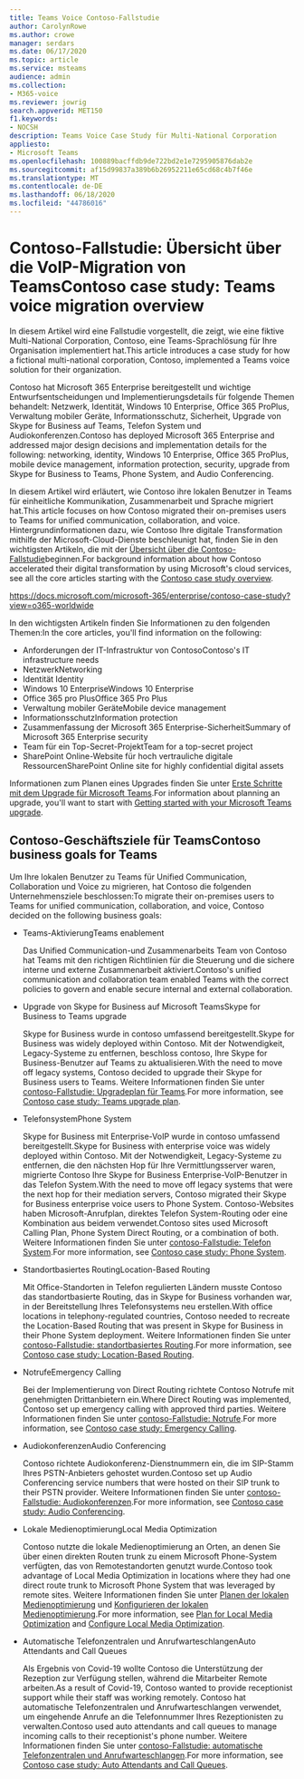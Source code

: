 ```yaml
---
title: Teams Voice Contoso-Fallstudie
author: CarolynRowe
ms.author: crowe
manager: serdars
ms.date: 06/17/2020
ms.topic: article
ms.service: msteams
audience: admin
ms.collection:
- M365-voice
ms.reviewer: jowrig
search.appverid: MET150
f1.keywords:
- NOCSH
description: Teams Voice Case Study für Multi-National Corporation
appliesto:
- Microsoft Teams
ms.openlocfilehash: 100889bacffdb9de722bd2e1e7295905876dab2e
ms.sourcegitcommit: af15d99837a389b6b26952211e65cd68c4b7f46e
ms.translationtype: MT
ms.contentlocale: de-DE
ms.lasthandoff: 06/18/2020
ms.locfileid: "44786016"
---
```

# <a name="contoso-case-study-teams-voice-migration-overview"></a><span data-ttu-id="53d4b-103">Contoso-Fallstudie: Übersicht über die VoIP-Migration von Teams</span><span class="sxs-lookup"><span data-stu-id="53d4b-103">Contoso case study: Teams voice migration overview</span></span>

<span data-ttu-id="53d4b-104">In diesem Artikel wird eine Fallstudie vorgestellt, die zeigt, wie eine fiktive Multi-National Corporation, Contoso, eine Teams-Sprachlösung für Ihre Organisation implementiert hat.</span><span class="sxs-lookup"><span data-stu-id="53d4b-104">This article introduces a case study for how a fictional multi-national corporation, Contoso, implemented a Teams voice solution for their organization.</span></span>

<span data-ttu-id="53d4b-105">Contoso hat Microsoft 365 Enterprise bereitgestellt und wichtige Entwurfsentscheidungen und Implementierungsdetails für folgende Themen behandelt: Netzwerk, Identität, Windows 10 Enterprise, Office 365 ProPlus, Verwaltung mobiler Geräte, Informationsschutz, Sicherheit, Upgrade von Skype for Business auf Teams, Telefon System und Audiokonferenzen.</span><span class="sxs-lookup"><span data-stu-id="53d4b-105">Contoso has deployed Microsoft 365 Enterprise and addressed major design decisions and implementation details for the following: networking, identity, Windows 10 Enterprise, Office 365 ProPlus, mobile device management, information protection, security, upgrade from Skype for Business to Teams, Phone System, and Audio Conferencing.</span></span>  

<span data-ttu-id="53d4b-106">In diesem Artikel wird erläutert, wie Contoso ihre lokalen Benutzer in Teams für einheitliche Kommunikation, Zusammenarbeit und Sprache migriert hat.</span><span class="sxs-lookup"><span data-stu-id="53d4b-106">This article focuses on how Contoso migrated their on-premises users to Teams for unified communication, collaboration, and voice.</span></span> <span data-ttu-id="53d4b-107">Hintergrundinformationen dazu, wie Contoso Ihre digitale Transformation mithilfe der Microsoft-Cloud-Dienste beschleunigt hat, finden Sie in den wichtigsten Artikeln, die mit der [Übersicht über die Contoso-Fallstudie](https://docs.microsoft.com/microsoft-365/enterprise/contoso-case-study?view=o365-worldwide)beginnen.</span><span class="sxs-lookup"><span data-stu-id="53d4b-107">For background information about how Contoso accelerated their digital transformation by using Microsoft's cloud services, see all the core articles starting with the [Contoso case study overview](https://docs.microsoft.com/microsoft-365/enterprise/contoso-case-study?view=o365-worldwide).</span></span>

https://docs.microsoft.com/microsoft-365/enterprise/contoso-case-study?view=o365-worldwide 

<span data-ttu-id="53d4b-108">In den wichtigsten Artikeln finden Sie Informationen zu den folgenden Themen:</span><span class="sxs-lookup"><span data-stu-id="53d4b-108">In the core articles, you'll find information on the following:</span></span>  

- <span data-ttu-id="53d4b-109">Anforderungen der IT-Infrastruktur von Contoso</span><span class="sxs-lookup"><span data-stu-id="53d4b-109">Contoso's IT infrastructure needs</span></span>
- <span data-ttu-id="53d4b-110">Netzwerk</span><span class="sxs-lookup"><span data-stu-id="53d4b-110">Networking</span></span>
- <span data-ttu-id="53d4b-111">Identität </span><span class="sxs-lookup"><span data-stu-id="53d4b-111">Identity</span></span>
- <span data-ttu-id="53d4b-112">Windows 10 Enterprise</span><span class="sxs-lookup"><span data-stu-id="53d4b-112">Windows 10 Enterprise</span></span>
- <span data-ttu-id="53d4b-113">Office 365 pro Plus</span><span class="sxs-lookup"><span data-stu-id="53d4b-113">Office 365 Pro Plus</span></span>
- <span data-ttu-id="53d4b-114">Verwaltung mobiler Geräte</span><span class="sxs-lookup"><span data-stu-id="53d4b-114">Mobile device management</span></span>
- <span data-ttu-id="53d4b-115">Informationsschutz</span><span class="sxs-lookup"><span data-stu-id="53d4b-115">Information protection</span></span>
- <span data-ttu-id="53d4b-116">Zusammenfassung der Microsoft 365 Enterprise-Sicherheit</span><span class="sxs-lookup"><span data-stu-id="53d4b-116">Summary of Microsoft 365 Enterprise security</span></span>
- <span data-ttu-id="53d4b-117">Team für ein Top-Secret-Projekt</span><span class="sxs-lookup"><span data-stu-id="53d4b-117">Team for a top-secret project</span></span>
- <span data-ttu-id="53d4b-118">SharePoint Online-Website für hoch vertrauliche digitale Ressourcen</span><span class="sxs-lookup"><span data-stu-id="53d4b-118">SharePoint Online site for highly confidential digital assets</span></span>

<span data-ttu-id="53d4b-119">Informationen zum Planen eines Upgrades finden Sie unter [Erste Schritte mit dem Upgrade für Microsoft Teams](upgrade-start-here.md).</span><span class="sxs-lookup"><span data-stu-id="53d4b-119">For information about planning an upgrade, you'll want to start with [Getting started with your Microsoft Teams upgrade](upgrade-start-here.md).</span></span>

## <a name="contoso-business-goals-for-teams"></a><span data-ttu-id="53d4b-120">Contoso-Geschäftsziele für Teams</span><span class="sxs-lookup"><span data-stu-id="53d4b-120">Contoso business goals for Teams</span></span>

<span data-ttu-id="53d4b-121">Um Ihre lokalen Benutzer zu Teams für Unified Communication, Collaboration und Voice zu migrieren, hat Contoso die folgenden Unternehmensziele beschlossen:</span><span class="sxs-lookup"><span data-stu-id="53d4b-121">To migrate their on-premises users to Teams for unified communication, collaboration, and voice, Contoso decided on the following business goals:</span></span>

- <span data-ttu-id="53d4b-122">Teams-Aktivierung</span><span class="sxs-lookup"><span data-stu-id="53d4b-122">Teams enablement</span></span> 

  <span data-ttu-id="53d4b-123">Das Unified Communication-und Zusammenarbeits Team von Contoso hat Teams mit den richtigen Richtlinien für die Steuerung und die sichere interne und externe Zusammenarbeit aktiviert.</span><span class="sxs-lookup"><span data-stu-id="53d4b-123">Contoso's unified communication and collaboration team enabled Teams with the correct policies to govern and enable secure internal and external collaboration.</span></span> 

- <span data-ttu-id="53d4b-124">Upgrade von Skype for Business auf Microsoft Teams</span><span class="sxs-lookup"><span data-stu-id="53d4b-124">Skype for Business to Teams upgrade</span></span> 

  <span data-ttu-id="53d4b-125">Skype for Business wurde in contoso umfassend bereitgestellt.</span><span class="sxs-lookup"><span data-stu-id="53d4b-125">Skype for Business was widely deployed within Contoso.</span></span> <span data-ttu-id="53d4b-126">Mit der Notwendigkeit, Legacy-Systeme zu entfernen, beschloss contoso, Ihre Skype for Business-Benutzer auf Teams zu aktualisieren.</span><span class="sxs-lookup"><span data-stu-id="53d4b-126">With the need to move off legacy systems, Contoso decided to upgrade their Skype for Business users to Teams.</span></span> <span data-ttu-id="53d4b-127">Weitere Informationen finden Sie unter [contoso-Fallstudie: Upgradeplan für Teams](voice-case-study-migration-plan.md).</span><span class="sxs-lookup"><span data-stu-id="53d4b-127">For more information, see [Contoso case study: Teams upgrade plan](voice-case-study-migration-plan.md).</span></span>

- <span data-ttu-id="53d4b-128">Telefonsystem</span><span class="sxs-lookup"><span data-stu-id="53d4b-128">Phone System</span></span>  

  <span data-ttu-id="53d4b-129">Skype for Business mit Enterprise-VoIP wurde in contoso umfassend bereitgestellt.</span><span class="sxs-lookup"><span data-stu-id="53d4b-129">Skype for Business with enterprise voice was widely deployed within Contoso.</span></span> <span data-ttu-id="53d4b-130">Mit der Notwendigkeit, Legacy-Systeme zu entfernen, die den nächsten Hop für Ihre Vermittlungsserver waren, migrierte Contoso Ihre Skype for Business Enterprise-VoIP-Benutzer in das Telefon System.</span><span class="sxs-lookup"><span data-stu-id="53d4b-130">With the need to move off legacy systems that were the next hop for their mediation servers, Contoso migrated their Skype for Business enterprise voice users to Phone System.</span></span> <span data-ttu-id="53d4b-131">Contoso-Websites haben Microsoft-Anrufplan, direktes Telefon System-Routing oder eine Kombination aus beidem verwendet.</span><span class="sxs-lookup"><span data-stu-id="53d4b-131">Contoso sites used Microsoft Calling Plan, Phone System Direct Routing, or a combination of both.</span></span> <span data-ttu-id="53d4b-132">Weitere Informationen finden Sie unter [contoso-Fallstudie: Telefon System](voice-case-study-phone-system.md).</span><span class="sxs-lookup"><span data-stu-id="53d4b-132">For more information, see [Contoso case study: Phone System](voice-case-study-phone-system.md).</span></span>

- <span data-ttu-id="53d4b-133">Standortbasiertes Routing</span><span class="sxs-lookup"><span data-stu-id="53d4b-133">Location-Based Routing</span></span> 

  <span data-ttu-id="53d4b-134">Mit Office-Standorten in Telefon regulierten Ländern musste Contoso das standortbasierte Routing, das in Skype for Business vorhanden war, in der Bereitstellung Ihres Telefonsystems neu erstellen.</span><span class="sxs-lookup"><span data-stu-id="53d4b-134">With office locations in telephony-regulated countries, Contoso needed to recreate the Location-Based Routing that was present in Skype for Business in their Phone System deployment.</span></span> <span data-ttu-id="53d4b-135">Weitere Informationen finden Sie unter [contoso-Fallstudie: standortbasiertes Routing](voice-case-study-location-based-routing.md).</span><span class="sxs-lookup"><span data-stu-id="53d4b-135">For more information, see [Contoso case study: Location-Based Routing](voice-case-study-location-based-routing.md).</span></span>

- <span data-ttu-id="53d4b-136">Notrufe</span><span class="sxs-lookup"><span data-stu-id="53d4b-136">Emergency Calling</span></span> 

  <span data-ttu-id="53d4b-137">Bei der Implementierung von Direct Routing richtete Contoso Notrufe mit genehmigten Drittanbietern ein.</span><span class="sxs-lookup"><span data-stu-id="53d4b-137">Where Direct Routing was implemented, Contoso set up emergency calling with approved third parties.</span></span> <span data-ttu-id="53d4b-138">Weitere Informationen finden Sie unter [contoso-Fallstudie: Notrufe](voice-case-study-emergency-calling.md).</span><span class="sxs-lookup"><span data-stu-id="53d4b-138">For more information, see [Contoso case study: Emergency Calling](voice-case-study-emergency-calling.md).</span></span>

- <span data-ttu-id="53d4b-139">Audiokonferenzen</span><span class="sxs-lookup"><span data-stu-id="53d4b-139">Audio Conferencing</span></span> 

  <span data-ttu-id="53d4b-140">Contoso richtete Audiokonferenz-Dienstnummern ein, die im SIP-Stamm Ihres PSTN-Anbieters gehostet wurden.</span><span class="sxs-lookup"><span data-stu-id="53d4b-140">Contoso set up Audio Conferencing service numbers that were hosted on their SIP trunk to their PSTN provider.</span></span> <span data-ttu-id="53d4b-141">Weitere Informationen finden Sie unter [contoso-Fallstudie: Audiokonferenzen](voice-case-study-audio-conferencing.md).</span><span class="sxs-lookup"><span data-stu-id="53d4b-141">For more information, see [Contoso case study: Audio Conferencing](voice-case-study-audio-conferencing.md).</span></span> 

- <span data-ttu-id="53d4b-142">Lokale Medienoptimierung</span><span class="sxs-lookup"><span data-stu-id="53d4b-142">Local Media Optimization</span></span> 

  <span data-ttu-id="53d4b-143">Contoso nutzte die lokale Medienoptimierung an Orten, an denen Sie über einen direkten Routen trunk zu einem Microsoft Phone-System verfügten, das von Remotestandorten genutzt wurde.</span><span class="sxs-lookup"><span data-stu-id="53d4b-143">Contoso took advantage of Local Media Optimization in locations where they had one direct route trunk to Microsoft Phone System that was leveraged by remote sites.</span></span> <span data-ttu-id="53d4b-144">Weitere Informationen finden Sie unter [Planen der lokalen Medienoptimierung](direct-routing-media-optimization.md) und [Konfigurieren der lokalen Medienoptimierung](direct-routing-media-optimization-configure.md).</span><span class="sxs-lookup"><span data-stu-id="53d4b-144">For more information, see [Plan for Local Media Optimization](direct-routing-media-optimization.md) and [Configure Local Media Optimization](direct-routing-media-optimization-configure.md).</span></span>

- <span data-ttu-id="53d4b-145">Automatische Telefonzentralen und Anrufwarteschlangen</span><span class="sxs-lookup"><span data-stu-id="53d4b-145">Auto Attendants and Call Queues</span></span>

  <span data-ttu-id="53d4b-146">Als Ergebnis von Covid-19 wollte Contoso die Unterstützung der Rezeption zur Verfügung stellen, während die Mitarbeiter Remote arbeiten.</span><span class="sxs-lookup"><span data-stu-id="53d4b-146">As a result of Covid-19, Contoso wanted to provide receptionist support while their staff was working remotely.</span></span> <span data-ttu-id="53d4b-147">Contoso hat automatische Telefonzentralen und Anrufwarteschlangen verwendet, um eingehende Anrufe an die Telefonnummer Ihres Rezeptionisten zu verwalten.</span><span class="sxs-lookup"><span data-stu-id="53d4b-147">Contoso used auto attendants and call queues to manage incoming calls to their receptionist's phone number.</span></span> <span data-ttu-id="53d4b-148">Weitere Informationen finden Sie unter [contoso-Fallstudie: automatische Telefonzentralen und Anrufwarteschlangen](voice-case-study-call-queues.md).</span><span class="sxs-lookup"><span data-stu-id="53d4b-148">For more information, see [Contoso case study: Auto Attendants and Call Queues](voice-case-study-call-queues.md).</span></span>  


